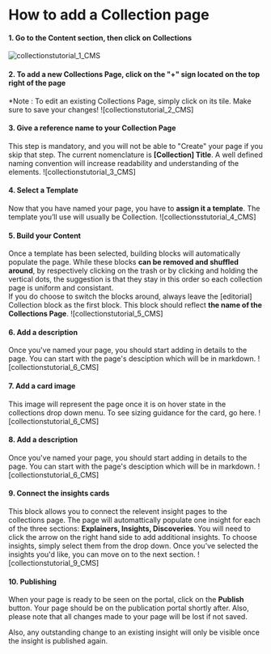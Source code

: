 # How to add a Collection page

#### 1. Go to the Content section, then click on Collections
![collectionstutorial_1_CMS](/images/collectionstutorial_1_CMS.png)

#### 2. To add a new Collections Page, click on the "+" sign located on the top right of the page
*Note : To edit an existing Collections Page, simply click on its tile. Make sure to save your changes!
![collectionstutorial_2_CMS]

#### 3. Give a reference name to your Collection Page
This step is mandatory, and you will not be able to "Create" your page if you skip that step. The current nomenclature is **[Collection] Title**. A well defined naming convention will increase readability and understanding of the elements.
![collectionstutorial_3_CMS]

#### 4. Select a Template
Now that you have named your page, you have to **assign it a template**.
The template you’ll use will usually be Collection.
![collectionsstutorial_4_CMS]

#### 5. Build your Content
Once a template has been selected, building blocks will automatically populate the page. 
While these blocks **can be removed and shuffled around**, by respectively clicking on the trash or by clicking and holding the vertical dots, the suggestion is that they stay in this order so each collection page is uniform and consistant.  
If you do choose to switch the blocks around, always leave the [editorial] Collection block as the first block. This block should reflect **the name of the Collections Page**.
![collectionstutorial_5_CMS]

#### 6. Add a description
Once you've named your page, you should start adding in details to the page. You can start with the page's desciption which will be in markdown.
![collectionstutorial_6_CMS]

#### 7. Add a card image
This image will represent the page once it is on hover state in the collections drop down menu. To see sizing guidance for the card, go here.
![collectionstutorial_6_CMS]

#### 8. Add a description
Once you've named your page, you should start adding in details to the page. You can start with the page's desciption which will be in markdown.
![collectionstutorial_6_CMS]

#### 9. Connect the insights cards
This block allows you to connect the relevent insight pages to the collections page. The page will automattically populate one insight for each of the three sections: **Explainers, Insights, Discoveries**.
You will need to click the arrow on the right hand side to add additional insights. To choose insights, simply select them from the drop down. Once you've selected the insights you'd like, you can move on to the next section.
![collectionstutorial_9_CMS]

#### 10. Publishing 
When your page is ready to be seen on the portal, click on the **Publish** button. Your page should be on the publication portal shortly after. Also, please note that all changes made to your page will be lost if not saved. 

Also, any outstanding change to an existing insight will only be visible once the insight is published again.
